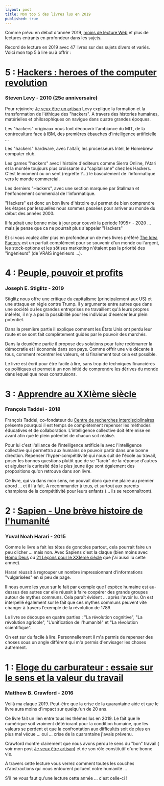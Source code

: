```yaml
---
layout: post
title: Mon top 5 des livres lus en 2019
published: true
---
```


Comme prévu en début d'année 2019, [moins de lecture Web](https://www.jsalmon.net/recap-lecture-web-2017-2018/) et plus de lectures entrants en profondeur dans les sujets.

Record de lecture en 2019 avec 47 livres sur des sujets divers et variés. 
Voici mon top 5 à lire ou à offrir : 

# 5 : [Hackers : heroes of the computer revolution](https://www.amazon.com/Hackers-Computer-Revolution-Steven-Levy/dp/1449388396)
### Steven Levy - 2010 (25e anniversaire)

Pour rejoindre [Je veux être un artisan](https://www.jsalmon.net/je-veux-etre-artisan/) Levy explique la formation et la transformation de l'éthique des "hackers". A travers des histories humaines, matérielles et philosophiques on navigue dans quatre grandes époques. 

Les "hackers" originaux nous font découvrir l'ambiance du  MIT, de la contreculture face à IBM, des premières ébauches d'intelligence artificielle ...

Les "hackers" hardware, avec l'altaïr, les processeurs Intel, le Homebrew computer club.

Les games "hackers" avec l'histoire d'éditeurs comme Sierra Online, l'Atari et la montée toujours plus croissante du "capitalisme" chez les Hackers. C'est le moment ou on sent (regrette ?...) le basculement de l'informatique vers le monde commercial.

Les derniers "Hackers", avec une section marquée par Stallman et l'enfoncement commercial de l'informatique.

"Hackers" est donc un bon livre d'histoire qui permet de bien comprendre les étapes par lesquelles nous sommes passées pour arriver au monde du début des années 2000. 

Il faudrait une bonne mise à jour pour couvrir la période 1995+ - 2020 ... mais je pense que ca ne pourrait plus s'appeler "Hackers"

Et si vous voulez aller plus en profondeur un de mes livres préféré [The Idea Factory](https://www.amazon.fr/Idea-Factory-Great-American-Innovation/dp/0143122797) est un parfait complément pour se souvenir d'un monde ou l'argent, les stock-options et les sôtises marketing n'étaient pas la priorité des "ingénieurs" (de VRAIS ingénieurs ...).


# 4 : [Peuple, pouvoir et profits](https://www.amazon.fr/Peuple-pouvoir-profits-Joseph-Stiglitz/dp/B07Q47ZHS2)
### Joseph E. Stiglitz - 2019

Stiglitz nous offre une critique du capitalisme (principalement aux US) et une attaque en règle contre Trump. Il y argumente entre autres que dans une société ou les grandes entreprises ne travaillent qu'à leurs propres intérêts, il n'y a pas la possibilité pour les individus d'exercer leur plein potentiel.

Dans la première partie il explique comment les États Unis ont perdu leur route et se sont fait complètement guidés par le pouvoir des marchés.

Dans la deuxième partie il propose des solutions pour faire redémarrer la démocratie et l'économie dans son pays. Comme offrir une vie décente à tous, comment recentrer les valeurs, et si finalement tout cela est possible.

Le livre est écrit pour être facile à lire, sans trop de techniques financières ou politiques et permet à un non initié de comprendre les dérives du monde dans lequel que nous construisons.

# 3 : [Apprendre au XXIème siècle](https://www.amazon.fr/Apprendre-XXIe-si%C3%A8cle-Fran%C3%A7ois-Taddei/dp/2702163424)
### François Taddei - 2018

François Taddei, co-fondateur du [Centre de recherches interdisciplinaires](https://www.cri-paris.org/en) présente pourquoi il est temps de complétement repenser les méthodes éducatives et de collaboration. L'intelligence collective doit être mise en avant afin que le plein potentiel de chacun soit réalisé.

Pour lui c'est l'alliance de l'intelligence artificielle avec l'intelligence collective qui permettra aux humains de pouvoir partir dans une bonne direction. Repenser l'hyper-compétitivité qui nous suit de l'école au travail, poser les bonnes questions plutôt que de se "farcir" de la réponse d'autres et aiguiser la curiosité dès le plus jeune âge sont également des propositions qu'on retrouve dans son livre.

Ce livre, qui va dans mon sens, ne pouvait donc que me plaire au premier abord ... et il l'a fait. A recommander à tous, et surtout aux parents champions de la compétitivité pour leurs enfants (... ils se reconnaîtront).

# 2 : [Sapien - Une brève histoire de l'humanité](https://www.amazon.fr/Sapiens-Une-br%C3%A8ve-histoire-lhumanit%C3%A9/dp/2226257012)
### Yuval Noah Harari - 2015

Comme le livre a fait les têtes de gondoles partout, cela pourrait faire un peu clicher ... mais non. Avec Sapiens c'est la claque (bien moins avec [Homo Deus](https://www.amazon.fr/Homo-Deus-br%C3%A8ve-histoire-lavenir/dp/2226393870/) ou [21 Leçons pour le XXIème siècle](https://www.amazon.fr/21-Le%C3%A7ons-pour-XXI%C3%A8me-si%C3%A8cle/dp/2226436030/) que j'ai aussi lu cette année).

Harari réussit à regrouper un nombre impressionnant d'informations "vulgarisées" en si peu de page.

Il nous ouvre les yeux sur le fait par exemple que l'espèce humaine est au-dessus des autres car elle réussit à faire coopérer des grands groupes autour de mythes communs. Cela paraît évident ... après l'avoir lu. On est interpellé également sur le fait que ces mythes communs peuvent vite changer à travers l'exemple de la révolution de 1789.

Le livre se découpe en quatre parties : "La révolution cognitive", "La révolution agricole", "L'unification de l'humanité" et "La révolution scientifique".

On est sur du facile à lire. Personnellement il m'a permis de repenser des choses sous un angle différent qui m'a permis d'envisager les choses autrement.

# 1 : [Eloge du carburateur : essaie sur le sens et la valeur du travail](https://fr.wikipedia.org/wiki/%C3%89loge_du_carburateur)
### Matthew B. Crawford - 2016

Voilà ma claque 2019. Peut-être que la crise de la quarantaine aide et que le livre aura moins d'impact sur quelqu'un de 20 ans.

Ce livre fait un lien entre tous les thèmes lus en 2019. Le fait que le numérique soit vraiment détériorant pour la condition humaine, que les valeurs se perdent et que la confrontation aux difficultés soit de plus en plus mal vécue ... oui ... crise de la quarantaine j'avais prévenu.

Crawford montre clairement que nous avons perdu le sens du "bon" travail ( voir mon post [Je veux être artisan](https://www.jsalmon.net/je-veux-etre-artisan/)) et de son rôle constitutif d'une bonne vie.

A travers cette lecture vous verrez comment toutes les couches d'abstractions qui nous entourent polluent notre humanité ...

S'il ne vous faut qu'une lecture cette année ... c'est celle-ci !


